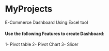 # MyProjects
E-Commerce Dashboard Using Excel tool
#### Use the following Features to create Dashboard:
1- Pivot table
2- Pivot Chart
3- Slicer
